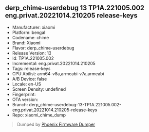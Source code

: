 ## derp_chime-userdebug 13 TP1A.221005.002 eng.privat.20221014.210205 release-keys
- Manufacturer: xiaomi
- Platform: bengal
- Codename: chime
- Brand: Xiaomi
- Flavor: derp_chime-userdebug
- Release Version: 13
- Id: TP1A.221005.002
- Incremental: eng.privat.20221014.210205
- Tags: release-keys
- CPU Abilist: arm64-v8a,armeabi-v7a,armeabi
- A/B Device: false
- Locale: en-US
- Screen Density: undefined
- Fingerprint: 
- OTA version: 
- Branch: derp_chime-userdebug-13-TP1A.221005.002-eng.privat.20221014.210205-release-keys
- Repo: xiaomi_chime_dump


>Dumped by [Phoenix Firmware Dumper](https://github.com/DroidDumps/phoenix_firmware_dumper)
